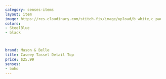```yaml
---
category: senses-items
layout: item
image: https://res.cloudinary.com/stitch-fix/image/upload/b_white,c_pad,dpr_1.0,f_auto,h_150,q_auto,w_150/v1653321481/dgk0nzz9kjnc3wiyiyt9.jpg
colors: 
- SteelBlue
- black



brand: Mason & Belle
title: Caseey Tassel Detail Top
price: $25.99
senses:
- boho
---
```







